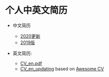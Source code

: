 # 个人中英文简历

+ 中文简历
	- [2020更新](http://nbviewer.jupyter.org/github/charlesliucn/curriculum-vitae/blob/master/CV_zh/CV_v2020/CV_v2020_02.pdf)
	- [2019版](http://nbviewer.jupyter.org/github/charlesliucn/curriculum-vitae/blob/master/CV_zh/CV_v2019/CV_zh.pdf)

+ 英文简历:
	- [CV_en.pdf](http://nbviewer.jupyter.org/github/charlesliucn/curriculum-vitae/blob/master/CV_en/CV_en.pdf)
	- [CV_en_updating](http://nbviewer.jupyter.org/github/charlesliucn/curriculum-vitae/blob/master/CV_en/CV_en_in_process.pdf) based on [Awesome CV](https://github.com/posquit0/Awesome-CV)
